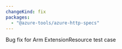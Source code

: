 ```yaml
---
changeKind: fix
packages:
  - "@azure-tools/azure-http-specs"
---
```


Bug fix for Arm ExtensionResource test case
